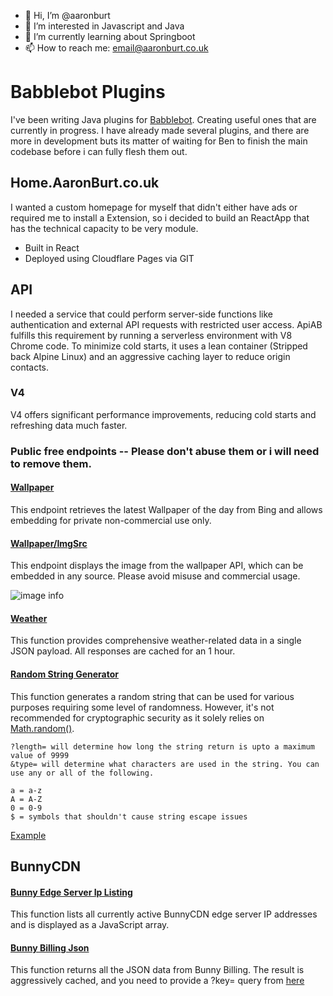 - 👋 Hi, I’m @aaronburt
- 👀 I’m interested in Javascript and Java
- 🌱 I’m currently learning about Springboot
- 📫 How to reach me: email@aaronburt.co.uk




# Babblebot Plugins

I've been writing Java plugins for [Babblebot](https://github.com/babblebot-server). Creating useful ones that are currently in progress. I have already made several plugins, and there are more in development buts its matter of waiting for Ben to finish the main codebase before i can fully flesh them out. 

## Home.AaronBurt.co.uk

I wanted a custom homepage for myself that didn't either have ads or required me to install a Extension, so i decided to build an ReactApp that has the technical capacity to be very module. 

- Built in React
- Deployed using Cloudflare Pages via GIT

## API

I needed a service that could perform server-side functions like authentication and external API requests with restricted user access. ApiAB fulfills this requirement by running a serverless environment with V8 Chrome code. To minimize cold starts, it uses a lean container (Stripped back Alpine Linux) and an aggressive caching layer to reduce origin contacts.

### V4
V4 offers significant performance improvements, reducing cold starts and refreshing data much faster.

### Public free endpoints -- Please don't abuse them or i will need to remove them. 

#### [Wallpaper](https://wallpaper.function.aaronburt.co.uk/)
This endpoint retrieves the latest Wallpaper of the day from Bing and allows embedding for private non-commercial use only.

#### [Wallpaper/ImgSrc](https://wallpaper.function.aaronburt.co.uk/youcanwritebasicallyanythinghere)
This endpoint displays the image from the wallpaper API, which can be embedded in any source. Please avoid misuse and commercial usage.

![image info](https://wallpaper.function.aaronburt.co.uk/youcanwritebasicallyanythinghere)

#### [Weather](https://weather.function.aaronburt.co.uk/current/br1/gb)
This function provides comprehensive weather-related data in a single JSON payload. All responses are cached for an 1 hour.

#### [Random String Generator](https://random.function.aaronburt.co.uk/)

This function generates a random string that can be used for various purposes requiring some level of randomness. However, it's not recommended for cryptographic security as it solely relies on [Math.random()](https://deepsource.io/blog/dont-use-math-random/). 

```
?length= will determine how long the string return is upto a maximum value of 9999
&type= will determine what characters are used in the string. You can use any or all of the following. 

a = a-z 
A = A-Z
0 = 0-9
$ = symbols that shouldn't cause string escape issues
```
[Example](https://random.function.aaronburt.co.uk/?length=64&type=aA0$)


## BunnyCDN

#### [Bunny Edge Server Ip Listing](https://bunny-edge-server-list.aaronburt.co.uk)

This function lists all currently active BunnyCDN edge server IP addresses and is displayed as a JavaScript array.

#### [Bunny Billing Json](https://bunny-billing-json.aaronburt.co.uk/)

This function returns all the JSON data from Bunny Billing. The result is aggressively cached, and you need to provide a ?key= query from [here](https://panel.bunny.net/account)
